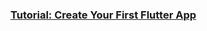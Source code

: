 ### [Tutorial: Create Your First Flutter App](https://medium.com/level-up-programming/getting-started-with-flutter-create-your-first-flutter-app-f6dea473f57d)
